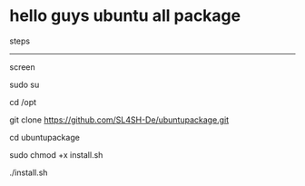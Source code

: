 # hello guys ubuntu all package
steps
______________________

screen 

sudo su

cd /opt

git clone https://github.com/SL4SH-De/ubuntupackage.git

cd  ubuntupackage

sudo chmod +x install.sh

./install.sh
